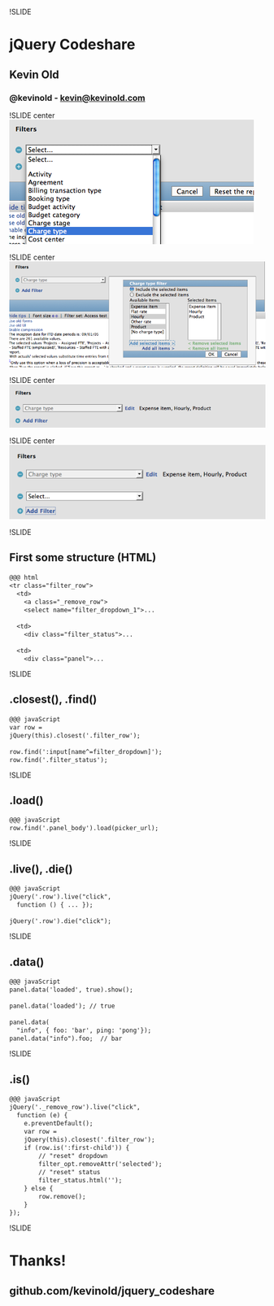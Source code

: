!SLIDE 
# jQuery Codeshare #
## Kevin Old ##
### @kevinold - kevin@kevinold.com ###

!SLIDE center
![one](img/1.png)

!SLIDE center
![two](img/2.png)

!SLIDE center
![three](img/3.png)

!SLIDE center
![four](img/4.png)

!SLIDE
## First some structure (HTML) ##

    @@@ html
    <tr class="filter_row">
      <td>
        <a class="_remove_row">
        <select name="filter_dropdown_1">...

      <td>
        <div class="filter_status">...

      <td>
        <div class="panel">...

!SLIDE
## .closest(), .find() ##

    @@@ javaScript
    var row =
    jQuery(this).closest('.filter_row');

    row.find(':input[name^=filter_dropdown]');
    row.find('.filter_status');

!SLIDE
## .load() ##

    @@@ javaScript
    row.find('.panel_body').load(picker_url);


!SLIDE
## .live(), .die() ##

    @@@ javaScript
    jQuery('.row').live("click",
      function () { ... });

    jQuery('.row').die("click");

!SLIDE
## .data() ##

    @@@ javaScript
    panel.data('loaded', true).show();

    panel.data('loaded'); // true 

    panel.data(
      "info", { foo: 'bar', ping: 'pong'});
    panel.data("info").foo;  // bar


!SLIDE
## .is() ##

    @@@ javaScript
    jQuery('._remove_row').live("click",
      function (e) {
        e.preventDefault();
        var row =
        jQuery(this).closest('.filter_row');
        if (row.is(':first-child')) {
            // "reset" dropdown
            filter_opt.removeAttr('selected');
            // "reset" status
            filter_status.html('');
        } else {
            row.remove();
        }
    });


!SLIDE
# Thanks! #
## github.com/kevinold/jquery_codeshare ##
